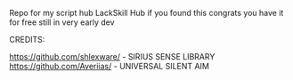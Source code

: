 Repo for my script hub LackSkill Hub
if you found this congrats you have it for free
still in very early dev

CREDITS:

https://github.com/shlexware/ - SIRIUS SENSE LIBRARY
https://github.com/Averiias/ - UNIVERSAL SILENT AIM

